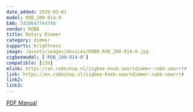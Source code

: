 ```yaml
---
date_added: 2020-02-01
model: ROB_200-014-0
EAN: 7439647744740
vendor: ROBB
title: Rotary Dimmer
category: dimmer
supports: brightness
image: /assets/images/devices/ROBB_ROB_200-014-0.jpg
zigbeemodel: ['ROB_200-014-0']
compatible: [z2m]
mlink: https://en.robbshop.nl/zigbee-knob-smartdimmer-robb-smarrt#
link: https://en.robbshop.nl/zigbee-knob-smartdimmer-robb-smarrt#
link2: 
link3: 
---
```

[PDF Manual](https://en.robbshop.nl/amfilerating/file/download/file_id/944/)

